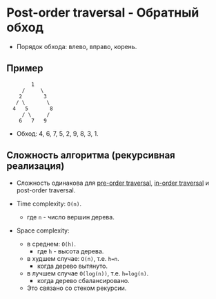 # Post-order traversal - Обратный обход

- Порядок обхода: влево, вправо, корень.

## Пример

```
        1
     /     \
    2       3
   / \       \
  4   5       8
     / \     /
    6   7   9
```

- Обход: 4, 6, 7, 5, 2, 9, 8, 3, 1.

## Сложность алгоритма (рекурсивная реализация)

- Сложность одинакова для [pre-order traversal](../PreOrderTraversal/PreOrderTraversal.md), [in-order traversal](../InOrderTraversal/InOrderTraversal.md) и post-order traversal.

- Time complexity: `O(n)`.
    - где `n` - число вершин дерева.
- Space complexity:
    - в среднем: `O(h)`.
        - где `h` - высота дерева.
    - в худшем случае: `O(n)`, т.е. `h=n`.
        - когда дерево вытянуто.
    - в лучшем случае `O(log(n))`, т.е. `h=log(n)`.
        - когда дерево сбалансировано.
    - Это связано со стеком рекурсии.